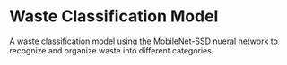 # Waste Classification Model
A waste classification model using the MobileNet-SSD nueral network to recognize and organize waste into different categories
